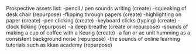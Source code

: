 Prospective assets list: 
-pencil / pen sounds writing (create)
-squeaking of desk chair (repurpose)
-flipping through papers (create)
-highlighting on paper (create)
-pen clicking (create)
-keyboard clicks (typing) (create)
-clock ticking (repurpose)
-a deep breathe (create or repurpose)
-sounds of making a cup of coffee with a Keurig (create)
-a fan or ac unit humming as a consistent background noise (repurpose) 
-the sounds of online learning tutorials such as kkan academy (repurpose) 
